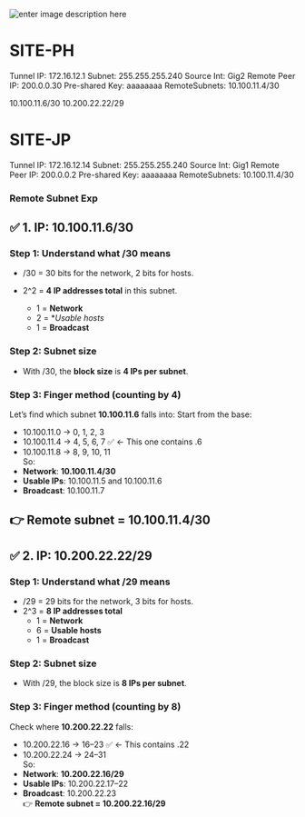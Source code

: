 ﻿![enter image description here](https://github.com/CountElqyd/S2S-VPN/blob/main/Exercises/S2S-Exercise.png?raw=true)
# SITE-PH
Tunnel IP: 172.16.12.1
Subnet: 255.255.255.240
Source Int: Gig2
Remote Peer IP: 200.0.0.30
Pre-shared Key: aaaaaaaa
RemoteSubnets: 10.100.11.4/30

10.100.11.6/30
10.200.22.22/29
# SITE-JP
Tunnel IP: 172.16.12.14
Subnet: 255.255.255.240
Source Int: Gig1
Remote Peer IP: 200.0.0.2
Pre-shared Key: aaaaaaaa
RemoteSubnets: 10.100.11.4/30






### Remote Subnet Exp
## ✅ 1. IP: **10.100.11.6/30**

### Step 1: Understand what /30 means

-   /30 = 30 bits for the network, 2 bits for hosts.
    
-   2^2 = **4 IP addresses total** in this subnet.

    -   1 = **Network**
    -   2 = **Usable hosts*
    -   1 = **Broadcast**
        

### Step 2: Subnet size
-   With /30, the **block size** is **4 IPs per subnet**.    
### Step 3: Finger method (counting by 4)
Let’s find which subnet **10.100.11.6** falls into:
Start from the base:
-   10.100.11.0 → 0, 1, 2, 3    
-   10.100.11.4 → 4, 5, 6, 7 ✅ ← This one contains .6    
-   10.100.11.8 → 8, 9, 10, 11   
So:
-   **Network**: **10.100.11.4/30**  
-   **Usable IPs**: 10.100.11.5 and 10.100.11.6  
-   **Broadcast**: 10.100.11.7
    
👉 **Remote subnet = 10.100.11.4/30**
----------
## ✅ 2. IP: **10.200.22.22/29**

### Step 1: Understand what /29 means

-   /29 = 29 bits for the network, 3 bits for hosts.    
-   2^3 = **8 IP addresses total**  
    -   1 = **Network**
    -   6 = **Usable hosts**        
    -   1 = **Broadcast**
        
### Step 2: Subnet size
-   With /29, the block size is **8 IPs per subnet**.   

### Step 3: Finger method (counting by 8)
Check where **10.200.22.22** falls:
-   10.200.22.16 → 16–23 ✅ ← This contains .22    
-   10.200.22.24 → 24–31   
So:
-   **Network**: **10.200.22.16/29**  
-   **Usable IPs**: 10.200.22.17–22 
-   **Broadcast**: 10.200.22.23  
👉 **Remote subnet = 10.200.22.16/29**

